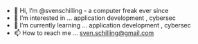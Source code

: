 - 👋 Hi, I’m @svenschilling - a computer freak ever since
- 👀 I’m interested in ... application development , cybersec
- 🌱 I’m currently learning ... application development , cybersec
- 📫 How to reach me ... sven.schilling@gmail.com

<!---
svenschilling/svenschilling is a ✨ special ✨ repository because its `README.md` (this file) appears on your GitHub profile.
You can click the Preview link to take a look at your changes.
--->
